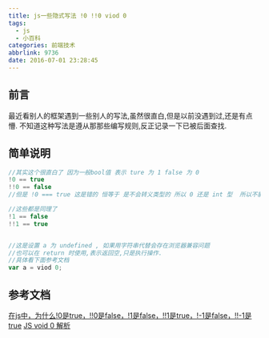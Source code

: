 ```yaml
---
title: js一些隐式写法 !0 !!0 viod 0
tags:
  - js
  - 小百科
categories: 前端技术
abbrlink: 9736
date: 2016-07-01 23:28:45
---
```


## 前言
最近看别人的框架遇到一些别人的写法,虽然很直白,但是以前没遇到过,还是有点懵.
不知道这种写法是遵从那那些编写规则,反正记录一下已被后面查找.

## 简单说明

```js
//其实这个很直白了 因为一般bool值 表示 ture 为 1 false 为 0
!0 == true 
!!0 == false 
//但是 !0 === true 这是错的 恒等于 是不会转义类型的 所以 0 还是 int 型  所以不能与 bool 型相等

//这些都是同理了
!1 == false
!!1 == true


//这是设置 a 为 undefined , 如果用字符串代替会存在浏览器兼容问题
//也可以在 return 时使用,表示返回空,只是执行操作.
//具体看下面参考文档
var a = viod 0;

```
## 参考文档
[在js中，为什么!0是true，!!0是false，!1是false，!!1是true，!-1是false，!!-1是true](http://zhidao.baidu.com/link?url=LEMJPUPH3jrLaTXRkd299zpM2eo7zJmw3LfJxfM4wZNooN1jSU4NkOe3MyFljA8DrvkdgnApOR325XNOW2rugn8w7wIfjuCR9EN0E8kgyfS)
[JS void 0 解析](http://elickzhao.github.io/2016/06/JS%20void%200%20%E8%A7%A3%E6%9E%90/)



